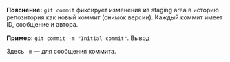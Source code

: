 **Пояснение:** `git commit` фиксирует изменения из staging area в историю репозитория как новый коммит (снимок версии). Каждый коммит имеет ID, сообщение и автора.

**Пример:** `git commit -m "Initial commit"`. Вывод

Здесь `-m` — для сообщения коммита.